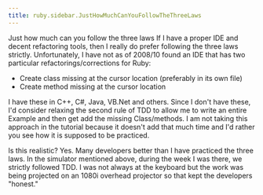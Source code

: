 ```yaml
---
title: ruby.sidebar.JustHowMuchCanYouFollowTheThreeLaws
---
```

<span class="sidebar_title"> Just how much can you follow the three laws</span>
If I have a proper IDE and decent refactoring tools, then I really do prefer following the three laws strictly. Unfortunately, I have not as of 2008/10 found an IDE that has two particular refactorings/corrections for Ruby:
* Create class missing at the cursor location (preferably in its own file)
* Create method missing at the cursor location

I have these in C++, C#, Java, VB.Net and others. Since I don't have these, I'd consider relaxing the second rule of TDD to allow me to write an entire Example and then get add the missing Class/methods. I am not taking this approach in the tutorial because it doesn't add that much time and I'd rather you see how it is supposed to be practiced.

Is this realistic? Yes. Many developers better than I have practiced the three laws. In the simulator mentioned above, during the week I was there, we strictly followed TDD. I was not always at the keyboard but the work was being projected on an 1080i overhead projector so that kept the developers "honest."
 

